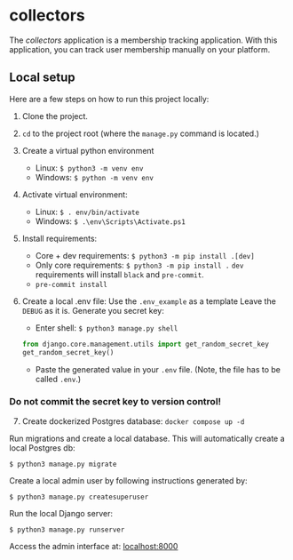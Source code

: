 # collectors #
The _collectors_ application is a membership tracking application. 
With this application, you can track user membership manually on your platform.

## Local setup ##

Here are a few steps on how to run this project locally:

1. Clone the project.

2. ```cd``` to the project root (where the ```manage.py``` command is located.)

3. Create a virtual python environment
    - Linux: ```$ python3 -m venv env```
    - Windows: ```$ python -m venv env```

4. Activate virtual environment:
    - Linux: ```$ . env/bin/activate```
    - Windows: ```$ .\env\Scripts\Activate.ps1```

5. Install requirements:
    - Core + dev requirements: ```$ python3 -m pip install .[dev]```
    - Only core requirements: ```$ python3 -m pip install .```
    ```dev``` requirements will install ```black``` and ```pre-commit```.
    - ```pre-commit install```

6. Create a local .env file:
    Use the ```.env_example``` as a template
    Leave the ```DEBUG``` as it is.
    Generate you secret key:
    - Enter shell: ```$ python3 manage.py shell```
    
    ```python
    from django.core.management.utils import get_random_secret_key
    get_random_secret_key()
    ```
    
    - Paste the generated value in your ```.env``` file.
    (Note, the file has to be called ```.env```.)
### Do not commit the secret key to version control! ###

7. Create dockerized Postgres database:
    ```docker compose up -d```

Run migrations and create a local database. This will automatically create a local Postgres db:
    
    $ python3 manage.py migrate

Create a local admin user by following instructions generated by:

    $ python3 manage.py createsuperuser

Run the local Django server:

    $ python3 manage.py runserver

Access the admin interface at: [localhost:8000](http://localhost:8000/admin/)



